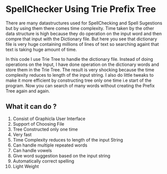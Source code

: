 # SpellChecker Using Trie Prefix Tree

There are many datastructures used for SpellChecking and Spell Sugestions but by using them there comes time complexity.
Time taken by the other data structure is high because they do operation on the input word and then compre that input
with the Dictionary file. But here you see that dictionary file is very huge containing millions of lines of text so
searching againt that text is taking huge amount of time.

In this code I use Trie Tree to handle the dictionary file. Instead of doing operations on the Input, I have done
operation on the dictionary words and store them in the Trie Tree. The result is very shocking because the time
complexity reduces to length of the input string.
I also do little tweaks to make it more efficient by constructing tree only one time i.e start of the program. Now 
you can search of many words without creating the Prefix Tree again and again.

## What it can do ?
1. Consist of Graphicla User Interface
2. Support of Choosing File
3. Tree Constructed only one time
4. Very fast
5. Time Complexity reduces to length of the input String
6. Can handle multiple repeated words
7. Can handle vowels
8. Give word suggestion based on the input string
9. Automatically correct spelling
10. Light Weight

